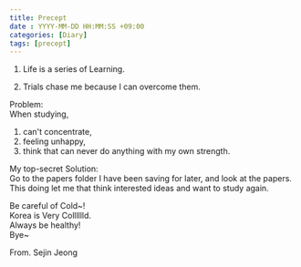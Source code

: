 ```yaml
---
title: Precept
date : YYYY-MM-DD HH:MM:SS +09:00
categories: [Diary]
tags: [precept]
---
```


1. Life is a series of Learning.   


2. Trials chase me because I can overcome them.  


Problem:  
When studying,  
1. can't concentrate,  
2. feeling unhappy,  
3. think that can never do anything with my own strength.  


My top-secret Solution:  
Go to the papers folder I have been saving for later, and look at the papers.  
This doing let me that think interested ideas and want to study again.  


Be careful of Cold~!  
Korea is Very Colllllld.  
Always be healthy!  
Bye~  

                          

From. Sejin Jeong